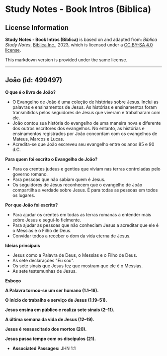 # Study Notes - Book Intros (Biblica)

## License Information

**Study Notes - Book Intros (Biblica)** is based on and adapted from: _Biblica Study Notes_, [Biblica Inc.](https://www.biblica.com/), 2023, which is licensed under a [CC BY-SA 4.0 license](https://creativecommons.org/licenses/by-sa/4.0/legalcode.en).

This markdown version is provided under the same license.



--------------------------------

## João (id: 499497)

**O que é o livro de João?**

* O Evangelho de João é uma coleção de histórias sobre Jesus. Inclui as palavras e ensinamentos de Jesus. As histórias e ensinamentos foram transmitidos pelos seguidores de Jesus que viveram e trabalharam com ele.
* João contou sua história do evangelho de uma maneira nova e diferente dos outros escritores dos evangelhos. No entanto, as histórias e ensinamentos registrados por João concordam com os evangelhos de Mateus, Marcos e Lucas.
* Acredita\-se que João escreveu seu evangelho entre os anos 85 e 90 d.C.

**Para quem foi escrito o Evangelho de João?**

* Para os crentes judeus e gentios que viviam nas terras controladas pelo governo romano.
* Para pessoas que não sabiam quem é Jesus.
* Os seguidores de Jesus reconhecem que o evangelho de João compartilha a verdade sobre Jesus. É para todas as pessoas em todos os lugares.

**Por que João foi escrito?**

* Para ajudar os crentes em todas as terras romanas a entender mais sobre Jesus e segui\-lo fielmente.
* Para ajudar as pessoas que não conheciam Jesus a acreditar que ele é o Messias e o Filho de Deus.
* Convidar todos a receber o dom da vida eterna de Jesus.

**Ideias principais**

* Jesus como a Palavra de Deus, o Messias e o Filho de Deus.
* As sete declarações "Eu sou".
* Os sete sinais que Jesus fez que mostram que ele é o Messias.
* As sete testemunhas de Jesus.

**Esboço**

**A Palavra tornou\-se um ser humano (1\.1–18\).**

**O início do trabalho e serviço de Jesus (1\.19–51\).**

**Jesus ensina em público e realiza sete sinais (2–11\).**

**A última semana da vida de Jesus (12–19\).**

**Jesus é ressuscitado dos mortos (20\).**

**Jesus passa tempo com os discípulos (21\).**

* **Associated Passages:** JHN 1:1

